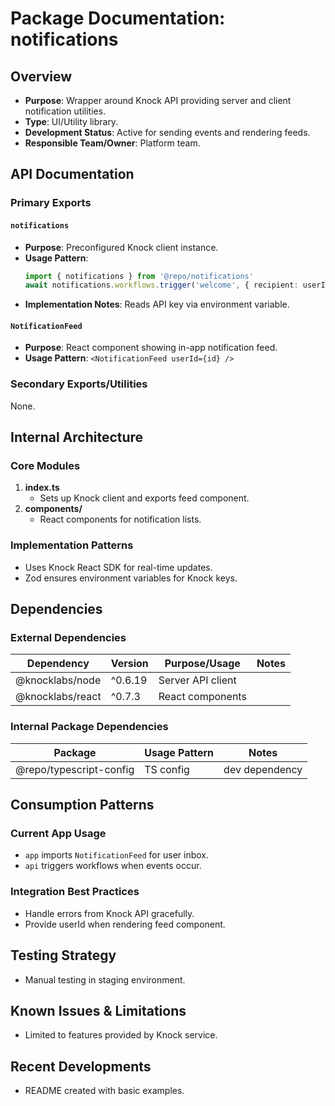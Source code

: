 # Package Documentation: notifications

## Overview
- **Purpose**: Wrapper around Knock API providing server and client notification utilities.
- **Type**: UI/Utility library.
- **Development Status**: Active for sending events and rendering feeds.
- **Responsible Team/Owner**: Platform team.

## API Documentation

### Primary Exports

#### `notifications`
- **Purpose**: Preconfigured Knock client instance.
- **Usage Pattern**:
  ```ts
  import { notifications } from '@repo/notifications'
  await notifications.workflows.trigger('welcome', { recipient: userId })
  ```
- **Implementation Notes**: Reads API key via environment variable.

#### `NotificationFeed`
- **Purpose**: React component showing in-app notification feed.
- **Usage Pattern**: `<NotificationFeed userId={id} />`

### Secondary Exports/Utilities
None.

## Internal Architecture

### Core Modules
1. **index.ts**
   - Sets up Knock client and exports feed component.
2. **components/**
   - React components for notification lists.

### Implementation Patterns
- Uses Knock React SDK for real-time updates.
- Zod ensures environment variables for Knock keys.

## Dependencies

### External Dependencies
| Dependency | Version | Purpose/Usage | Notes |
|------------|---------|--------------|-------|
| @knocklabs/node | ^0.6.19 | Server API client | |
| @knocklabs/react | ^0.7.3 | React components | |

### Internal Package Dependencies
| Package | Usage Pattern | Notes |
|-----------|---------------|-------|
| @repo/typescript-config | TS config | dev dependency |

## Consumption Patterns

### Current App Usage
- `app` imports `NotificationFeed` for user inbox.
- `api` triggers workflows when events occur.

### Integration Best Practices
- Handle errors from Knock API gracefully.
- Provide userId when rendering feed component.

## Testing Strategy
- Manual testing in staging environment.

## Known Issues & Limitations
- Limited to features provided by Knock service.

## Recent Developments
- README created with basic examples.
